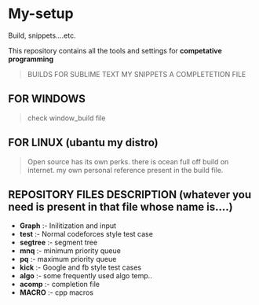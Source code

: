 # My-setup 
Build, snippets....etc.

This repository contains all the tools and settings for __competative programming__
> BUILDS FOR SUBLIME TEXT 
> MY SNIPPETS
> A COMPLETETION FILE


## FOR WINDOWS 
> check window_build file

## FOR LINUX (ubantu my distro) 
> Open source has its own perks. there is ocean full off build on internet.
my own personal reference present in the build file. 

## REPOSITORY FILES DESCRIPTION (whatever you need is present in that file whose name is....)
- __Graph__  :- Inilitization and input
- __test__   :- Normal codeforces style test case
- __segtree__ :- segment tree
- __mnq__     :- minimum priority queue
- __pq__      :- maximum priority queue
- __kick__    :- Google and fb style test cases
- __algo__    :- some frequently used algo temp..
- __acomp__   :- completion file 
- __MACRO__   :- cpp macros
